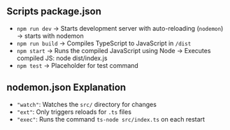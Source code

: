 ## Scripts package.json

- `npm run dev` → Starts development server with auto-reloading (`nodemon`) → starts with nodemon
- `npm run build` → Compiles TypeScript to JavaScript in `/dist`
- `npm start` → Runs the compiled JavaScript using Node → Executes compiled JS: node dist/index.js
- `npm test` → Placeholder for test command

## nodemon.json Explanation

- `"watch"`: Watches the `src/` directory for changes
- `"ext"`: Only triggers reloads for `.ts` files
- `"exec"`: Runs the command `ts-node src/index.ts` on each restart

